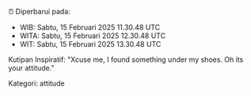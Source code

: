 ⏰ Diperbarui pada:
- WIB: Sabtu, 15 Februari 2025 11.30.48 UTC
- WITA: Sabtu, 15 Februari 2025 12.30.48 UTC
- WIT: Sabtu, 15 Februari 2025 13.30.48 UTC

Kutipan Inspiratif:
"Xcuse me, I found something under my shoes. Oh its your attitude."


Kategori: attitude

